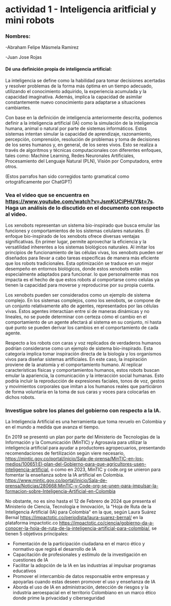 # actividad 1 - Inteligencia aritficial y mini robots

### Nombres: 

-Abraham Felipe Másmela Ramirez

-Juan Jose Rojas

#### Dé una definición propia de inteligencia artificial:


La inteligencia se define como la habilidad para tomar decisiones acertadas y resolver problemas de la forma más óptima en un tiempo adecuado, utilizando el conocimiento adquirido, la experiencia acumulada y la capacidad imaginativa. Además, implica la capacidad de asimilar constantemente nuevo conocimiento para adaptarse a situaciones cambiantes.

Con base en la definición de inteligencia anteriormente descrita, podemos definir a la inteligencia artificial (IA) como la simulación de la inteligencia humana, animal o natural por parte de sistemas informáticos. Estos sistemas intentan simular la capacidad de aprendizaje, razonamiento, percepción, comprensión, resolución de problemas y toma de decisiones de los seres humanos y, en general, de los seres vivos. Esto se realiza a través de algoritmos y técnicas computacionales con diferentes enfoques, tales como: Machine Learning, Redes Neuronales Artificiales, Procesamiento del Lenguaje Natural (PLN), Visión por Computadora, entre otros.

(Estos parrafos han sido corregidos tanto gramatical como ortográficamente por ChatGPT)

### Vea el video que se encuentra en https://www.youtube.com/watch?v=JsmKUCiPHUY&t=7s. Haga un análisis de lo discutido en el documento con respecto al video.

Los xenobots representan un  sistema bio-inspirado que busca emular las funciones y comportamientos de los sistemas celulares naturales. El enfoque bio-inspirado de los xenobots ofrece diversas ventajas significativas. En primer lugar, permite aprovechar la eficiencia y la versatilidad inherentes a los sistemas biológicos naturales. Al imitar los principios de funcionamiento de las células vivas, los xenobots pueden ser diseñados para llevar a cabo tareas específicas de manera más eficiente que los robots tradicionales. Esta optimización se traduce en un mejor desempeño en entornos biológicos, donde estos xenobots están especialmente adaptados para funcionar. lo que personalmente mas nos impacta es el hecho de que estos robots al comportarse como celulas ya tienen la capacidad para moverse y reproducirse por su propia cuenta. 

Los xenobots pueden ser considerados como un ejemplo de sistema complejo. En los sistemas complejos, como los xenobots, se compone de un conjunto relativamente alto de agentes, representados por las células vivas. Estos agentes interactúan entre sí de maneras dinámicas y no lineales, no se puede determinar con certeza cómo el cambio en el comportamiento de un agente afectará al sistema en su conjunto, ni hasta qué punto se pueden derivar los cambios en el comportamiento de cada agente.

Respecto a los robots con caras y voz replicados de verdaderos humanos podrían considerarse como un ejemplo de sistema bio-inspirado. Esta categoría implica tomar inspiración directa de la biología y los organismos vivos para diseñar sistemas artificiales. En este caso, la inspiración proviene de la anatomía y el comportamiento humano. Al replicar características físicas y comportamientos humanos, estos robots buscan emular la apariencia, la comunicación y la interacción social humanas. Esto podría incluir la reproducción de expresiones faciales, tonos de voz, gestos y movimientos corporales que imitan a los humanos reales que particiáron de forma voluntaria en la toma de sus caras y voces para colocarlas en dichos robots.

### Investigue sobre los planes del gobierno con respecto a la IA.

La Inteligencia Artificial es una herramienta que toma revuelo en Colombia y en el mundo a medida que avanza el tiempo. 

En 2019 se presentó un plan por parte del Ministerio de Tecnologías de la Información y la Comunicación (MinTIC) y Agrosavia para utilizar la inteligencia artificial para ayudar a productores agropecuarios, presentando recomendaciones de fertilización según viere necesario, https://mintic.gov.co/portal/inicio/Sala-de-prensa/MinTIC-en-los-medios/100651:El-plan-del-Gobierno-para-que-agricultores-usen-inteligencia-artificial, o como en 2023, MinTIC y code.org se unieron para fomentar la enseñanza sobre la IA artificial en Colombia. https://www.mintic.gov.co/portal/inicio/Sala-de-prensa/Noticias/280668:MinTIC-y-Code-org-se-unen-para-impulsar-la-formacion-sobre-Inteligencia-Artificial-en-Colombia

No obstante, no es sino hasta el 12 de Febrero de 2024 que presenta el Ministerio de Ciencia, Tecnología e Innovación, la "Hoja de Ruta de la Inteligencia Artificial (IA) para Colombia" en la que, según Laura Suárez Bernal https://impactotic.co/periodista/laura-suarez-bernal/ en la plataforma impactotic.co https://impactotic.co/ciencia/gobierno-da-a-conocer-la-hoja-de-ruta-de-la-inteligencia-artificial-para-colombia/, se tienen 5 objetivos principales:
- Fomentación de la participación ciudadana en el marco ético y normativo que regirá el desarrollo de IA
- Capacitación de profesionales y estímulo de la investigación en cuestiones de IA
- Facilitar la adopción de la IA en las industrias al impulsar programas educativos 
- Promover el intercambio de datos responsable entre empresas y apoyarlas cuando estas deseen promover el uso y enseñanza de IA
- Aborda el uso de IA en administración, detección de riesgos y la industria aeroespacial en el territorio Colombiano en un marco ético donde prime la privacidad y ciberseguridad
